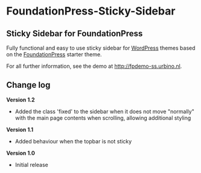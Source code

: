 # FoundationPress-Sticky-Sidebar
## Sticky Sidebar for FoundationPress

Fully functional and easy to use sticky sidebar for [WordPress](https://wordpress.org/) themes based on the [FoundationPress](https://foundationpress.olefredrik.com/) starter theme.

For all further information, see the demo at http://fpdemo-ss.urbino.nl.

## Change log

**Version 1.2**

- Added the class 'fixed' to the sidebar when it does not move "normally" with the main page contents when scrolling, allowing additional styling

**Version 1.1**

- Added behaviour when the topbar is not sticky

**Version 1.0**

- Initial release
